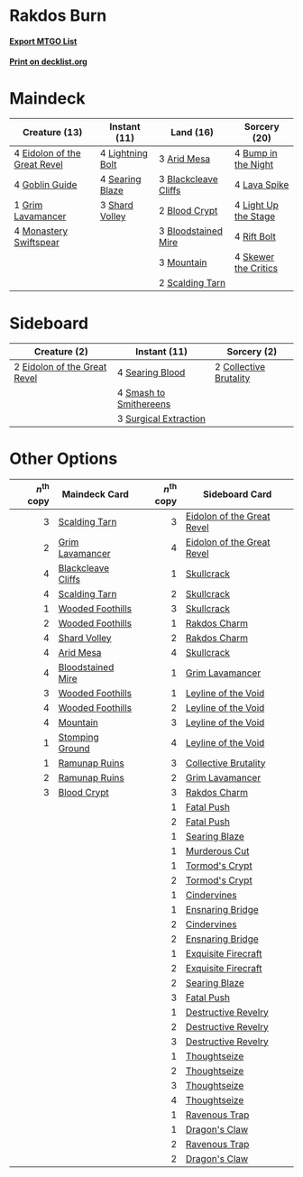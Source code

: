 # Rakdos Burn

#### [Export MTGO List](../collection/Rakdos%20Burn/Rakdos%20Burn.txt)
#### [Print on decklist.org](http://decklist.org/?deckmain=3%09Arid%20Mesa%0A3%09Blackcleave%20Cliffs%0A2%09Blood%20Crypt%0A3%09Bloodstained%20Mire%0A4%09Bump%20in%20the%20Night%0A4%09Eidolon%20of%20the%20Great%20Revel%0A4%09Goblin%20Guide%0A1%09Grim%20Lavamancer%0A4%09Lava%20Spike%0A4%09Light%20Up%20the%20Stage%0A4%09Lightning%20Bolt%0A4%09Monastery%20Swiftspear%0A3%09Mountain%0A4%09Rift%20Bolt%0A2%09Scalding%20Tarn%0A4%09Searing%20Blaze%0A3%09Shard%20Volley%0A4%09Skewer%20the%20Critics&deckside=2%09Collective%20Brutality%0A2%09Eidolon%20of%20the%20Great%20Revel%0A4%09Searing%20Blood%0A4%09Smash%20to%20Smithereens%0A3%09Surgical%20Extraction)
# Maindeck

|                                             Creature (13)                                             |                                       Instant (11)                                       |                                           Land (16)                                           |                                         Sorcery (20)                                          |
|-------------------------------------------------------------------------------------------------------|------------------------------------------------------------------------------------------|-----------------------------------------------------------------------------------------------|-----------------------------------------------------------------------------------------------|
|4 [Eidolon of the Great Revel](http://gatherer.wizards.com/Pages/Card/Details.aspx?multiverseid=442117)|4 [Lightning Bolt](http://gatherer.wizards.com/Pages/Card/Details.aspx?multiverseid=806)  |3 [Arid Mesa](http://gatherer.wizards.com/Pages/Card/Details.aspx?multiverseid=405092)         |4 [Bump in the Night](http://gatherer.wizards.com/Pages/Card/Details.aspx?multiverseid=368490) |
|4 [Goblin Guide](http://gatherer.wizards.com/Pages/Card/Details.aspx?multiverseid=425921)              |4 [Searing Blaze](http://gatherer.wizards.com/Pages/Card/Details.aspx?multiverseid=270873)|3 [Blackcleave Cliffs](http://gatherer.wizards.com/Pages/Card/Details.aspx?multiverseid=209401)|4 [Lava Spike](http://gatherer.wizards.com/Pages/Card/Details.aspx?multiverseid=79084)         |
|1 [Grim Lavamancer](http://gatherer.wizards.com/Pages/Card/Details.aspx?multiverseid=430589)           |3 [Shard Volley](http://gatherer.wizards.com/Pages/Card/Details.aspx?multiverseid=152837) |2 [Blood Crypt](http://gatherer.wizards.com/Pages/Card/Details.aspx?multiverseid=97102)        |4 [Light Up the Stage](http://gatherer.wizards.com/Pages/Card/Details.aspx?multiverseid=457251)|
|4 [Monastery Swiftspear](http://gatherer.wizards.com/Pages/Card/Details.aspx?multiverseid=438706)      |                                                                                          |3 [Bloodstained Mire](http://gatherer.wizards.com/Pages/Card/Details.aspx?multiverseid=405094) |4 [Rift Bolt](http://gatherer.wizards.com/Pages/Card/Details.aspx?multiverseid=426589)         |
|                                                                                                       |                                                                                          |3 [Mountain](http://gatherer.wizards.com/Pages/Card/Details.aspx?multiverseid=439859)          |4 [Skewer the Critics](http://gatherer.wizards.com/Pages/Card/Details.aspx?multiverseid=457259)|
|                                                                                                       |                                                                                          |2 [Scalding Tarn](http://gatherer.wizards.com/Pages/Card/Details.aspx?multiverseid=405107)     |                                                                                               |


# Sideboard

|                                             Creature (2)                                              |                                          Instant (11)                                           |                                           Sorcery (2)                                           |
|-------------------------------------------------------------------------------------------------------|-------------------------------------------------------------------------------------------------|-------------------------------------------------------------------------------------------------|
|2 [Eidolon of the Great Revel](http://gatherer.wizards.com/Pages/Card/Details.aspx?multiverseid=442117)|4 [Searing Blood](http://gatherer.wizards.com/Pages/Card/Details.aspx?multiverseid=378483)       |2 [Collective Brutality](http://gatherer.wizards.com/Pages/Card/Details.aspx?multiverseid=414380)|
|                                                                                                       |4 [Smash to Smithereens](http://gatherer.wizards.com/Pages/Card/Details.aspx?multiverseid=397795)|                                                                                                 |
|                                                                                                       |3 [Surgical Extraction](http://gatherer.wizards.com/Pages/Card/Details.aspx?multiverseid=397706) |                                                                                                 |


# Other Options

|*n*<sup>th</sup> copy|                                        Maindeck Card                                        |*n*<sup>th</sup> copy|                                           Sideboard Card                                            |
|--------------------:|---------------------------------------------------------------------------------------------|--------------------:|-----------------------------------------------------------------------------------------------------|
|                    3|[Scalding Tarn](http://gatherer.wizards.com/Pages/Card/Details.aspx?multiverseid=405107)     |                    3|[Eidolon of the Great Revel](http://gatherer.wizards.com/Pages/Card/Details.aspx?multiverseid=442117)|
|                    2|[Grim Lavamancer](http://gatherer.wizards.com/Pages/Card/Details.aspx?multiverseid=430589)   |                    4|[Eidolon of the Great Revel](http://gatherer.wizards.com/Pages/Card/Details.aspx?multiverseid=442117)|
|                    4|[Blackcleave Cliffs](http://gatherer.wizards.com/Pages/Card/Details.aspx?multiverseid=209401)|                    1|[Skullcrack](http://gatherer.wizards.com/Pages/Card/Details.aspx?multiverseid=366238)                |
|                    4|[Scalding Tarn](http://gatherer.wizards.com/Pages/Card/Details.aspx?multiverseid=405107)     |                    2|[Skullcrack](http://gatherer.wizards.com/Pages/Card/Details.aspx?multiverseid=366238)                |
|                    1|[Wooded Foothills](http://gatherer.wizards.com/Pages/Card/Details.aspx?multiverseid=405116)  |                    3|[Skullcrack](http://gatherer.wizards.com/Pages/Card/Details.aspx?multiverseid=366238)                |
|                    2|[Wooded Foothills](http://gatherer.wizards.com/Pages/Card/Details.aspx?multiverseid=405116)  |                    1|[Rakdos Charm](http://gatherer.wizards.com/Pages/Card/Details.aspx?multiverseid=420835)              |
|                    4|[Shard Volley](http://gatherer.wizards.com/Pages/Card/Details.aspx?multiverseid=152837)      |                    2|[Rakdos Charm](http://gatherer.wizards.com/Pages/Card/Details.aspx?multiverseid=420835)              |
|                    4|[Arid Mesa](http://gatherer.wizards.com/Pages/Card/Details.aspx?multiverseid=405092)         |                    4|[Skullcrack](http://gatherer.wizards.com/Pages/Card/Details.aspx?multiverseid=366238)                |
|                    4|[Bloodstained Mire](http://gatherer.wizards.com/Pages/Card/Details.aspx?multiverseid=405094) |                    1|[Grim Lavamancer](http://gatherer.wizards.com/Pages/Card/Details.aspx?multiverseid=430589)           |
|                    3|[Wooded Foothills](http://gatherer.wizards.com/Pages/Card/Details.aspx?multiverseid=405116)  |                    1|[Leyline of the Void](http://gatherer.wizards.com/Pages/Card/Details.aspx?multiverseid=107682)       |
|                    4|[Wooded Foothills](http://gatherer.wizards.com/Pages/Card/Details.aspx?multiverseid=405116)  |                    2|[Leyline of the Void](http://gatherer.wizards.com/Pages/Card/Details.aspx?multiverseid=107682)       |
|                    4|[Mountain](http://gatherer.wizards.com/Pages/Card/Details.aspx?multiverseid=439859)          |                    3|[Leyline of the Void](http://gatherer.wizards.com/Pages/Card/Details.aspx?multiverseid=107682)       |
|                    1|[Stomping Ground](http://gatherer.wizards.com/Pages/Card/Details.aspx?multiverseid=405110)   |                    4|[Leyline of the Void](http://gatherer.wizards.com/Pages/Card/Details.aspx?multiverseid=107682)       |
|                    1|[Ramunap Ruins](http://gatherer.wizards.com/Pages/Card/Details.aspx?multiverseid=430870)     |                    3|[Collective Brutality](http://gatherer.wizards.com/Pages/Card/Details.aspx?multiverseid=414380)      |
|                    2|[Ramunap Ruins](http://gatherer.wizards.com/Pages/Card/Details.aspx?multiverseid=430870)     |                    2|[Grim Lavamancer](http://gatherer.wizards.com/Pages/Card/Details.aspx?multiverseid=430589)           |
|                    3|[Blood Crypt](http://gatherer.wizards.com/Pages/Card/Details.aspx?multiverseid=97102)        |                    3|[Rakdos Charm](http://gatherer.wizards.com/Pages/Card/Details.aspx?multiverseid=420835)              |
|                     |                                                                                             |                    1|[Fatal Push](http://gatherer.wizards.com/Pages/Card/Details.aspx?multiverseid=423724)                |
|                     |                                                                                             |                    2|[Fatal Push](http://gatherer.wizards.com/Pages/Card/Details.aspx?multiverseid=423724)                |
|                     |                                                                                             |                    1|[Searing Blaze](http://gatherer.wizards.com/Pages/Card/Details.aspx?multiverseid=270873)             |
|                     |                                                                                             |                    1|[Murderous Cut](http://gatherer.wizards.com/Pages/Card/Details.aspx?multiverseid=386613)             |
|                     |                                                                                             |                    1|[Tormod's Crypt](http://gatherer.wizards.com/Pages/Card/Details.aspx?multiverseid=389723)            |
|                     |                                                                                             |                    2|[Tormod's Crypt](http://gatherer.wizards.com/Pages/Card/Details.aspx?multiverseid=389723)            |
|                     |                                                                                             |                    1|[Cindervines](http://gatherer.wizards.com/Pages/Card/Details.aspx?multiverseid=457305)               |
|                     |                                                                                             |                    1|[Ensnaring Bridge](http://gatherer.wizards.com/Pages/Card/Details.aspx?multiverseid=15866)           |
|                     |                                                                                             |                    2|[Cindervines](http://gatherer.wizards.com/Pages/Card/Details.aspx?multiverseid=457305)               |
|                     |                                                                                             |                    2|[Ensnaring Bridge](http://gatherer.wizards.com/Pages/Card/Details.aspx?multiverseid=15866)           |
|                     |                                                                                             |                    1|[Exquisite Firecraft](http://gatherer.wizards.com/Pages/Card/Details.aspx?multiverseid=398513)       |
|                     |                                                                                             |                    2|[Exquisite Firecraft](http://gatherer.wizards.com/Pages/Card/Details.aspx?multiverseid=398513)       |
|                     |                                                                                             |                    2|[Searing Blaze](http://gatherer.wizards.com/Pages/Card/Details.aspx?multiverseid=270873)             |
|                     |                                                                                             |                    3|[Fatal Push](http://gatherer.wizards.com/Pages/Card/Details.aspx?multiverseid=423724)                |
|                     |                                                                                             |                    1|[Destructive Revelry](http://gatherer.wizards.com/Pages/Card/Details.aspx?multiverseid=373351)       |
|                     |                                                                                             |                    2|[Destructive Revelry](http://gatherer.wizards.com/Pages/Card/Details.aspx?multiverseid=373351)       |
|                     |                                                                                             |                    3|[Destructive Revelry](http://gatherer.wizards.com/Pages/Card/Details.aspx?multiverseid=373351)       |
|                     |                                                                                             |                    1|[Thoughtseize](http://gatherer.wizards.com/Pages/Card/Details.aspx?multiverseid=438676)              |
|                     |                                                                                             |                    2|[Thoughtseize](http://gatherer.wizards.com/Pages/Card/Details.aspx?multiverseid=438676)              |
|                     |                                                                                             |                    3|[Thoughtseize](http://gatherer.wizards.com/Pages/Card/Details.aspx?multiverseid=438676)              |
|                     |                                                                                             |                    4|[Thoughtseize](http://gatherer.wizards.com/Pages/Card/Details.aspx?multiverseid=438676)              |
|                     |                                                                                             |                    1|[Ravenous Trap](http://gatherer.wizards.com/Pages/Card/Details.aspx?multiverseid=197537)             |
|                     |                                                                                             |                    1|[Dragon's Claw](http://gatherer.wizards.com/Pages/Card/Details.aspx?multiverseid=129527)             |
|                     |                                                                                             |                    2|[Ravenous Trap](http://gatherer.wizards.com/Pages/Card/Details.aspx?multiverseid=197537)             |
|                     |                                                                                             |                    2|[Dragon's Claw](http://gatherer.wizards.com/Pages/Card/Details.aspx?multiverseid=129527)             |

